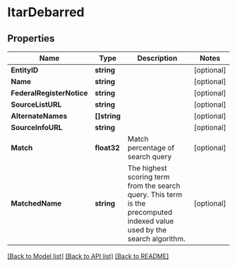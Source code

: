 # ItarDebarred

## Properties

Name | Type | Description | Notes
------------ | ------------- | ------------- | -------------
**EntityID** | **string** |  | [optional] 
**Name** | **string** |  | [optional] 
**FederalRegisterNotice** | **string** |  | [optional] 
**SourceListURL** | **string** |  | [optional] 
**AlternateNames** | **[]string** |  | [optional] 
**SourceInfoURL** | **string** |  | [optional] 
**Match** | **float32** | Match percentage of search query | [optional] 
**MatchedName** | **string** | The highest scoring term from the search query. This term is the precomputed indexed value used by the search algorithm. | [optional] 

[[Back to Model list]](../README.md#documentation-for-models) [[Back to API list]](../README.md#documentation-for-api-endpoints) [[Back to README]](../README.md)


